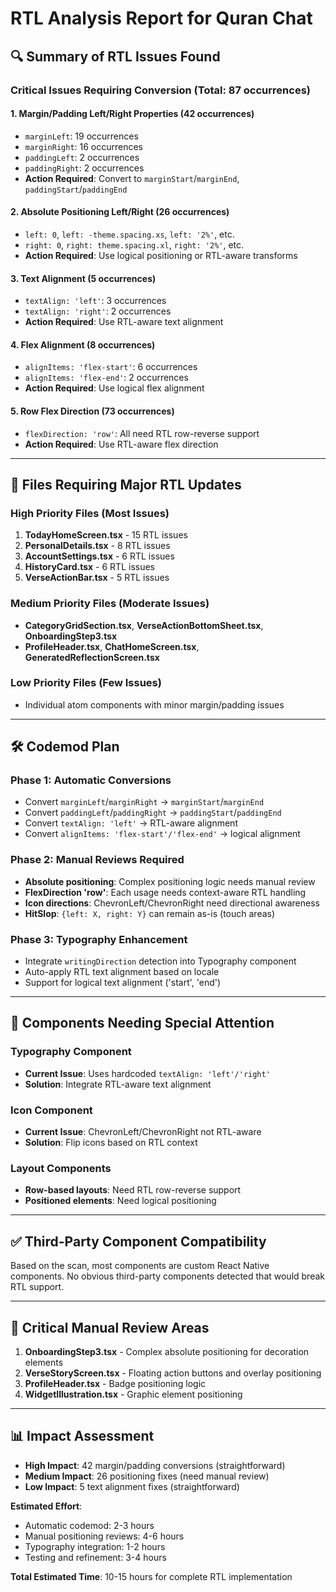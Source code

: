 # RTL Analysis Report for Quran Chat

## 🔍 Summary of RTL Issues Found

### Critical Issues Requiring Conversion (Total: 87 occurrences)

#### 1. **Margin/Padding Left/Right Properties** (42 occurrences)
- `marginLeft`: 19 occurrences
- `marginRight`: 16 occurrences  
- `paddingLeft`: 2 occurrences
- `paddingRight`: 2 occurrences
- **Action Required**: Convert to `marginStart`/`marginEnd`, `paddingStart`/`paddingEnd`

#### 2. **Absolute Positioning Left/Right** (26 occurrences)
- `left: 0`, `left: -theme.spacing.xs`, `left: '2%'`, etc.
- `right: 0`, `right: theme.spacing.xl`, `right: '2%'`, etc.
- **Action Required**: Use logical positioning or RTL-aware transforms

#### 3. **Text Alignment** (5 occurrences)
- `textAlign: 'left'`: 3 occurrences
- `textAlign: 'right'`: 2 occurrences  
- **Action Required**: Use RTL-aware text alignment

#### 4. **Flex Alignment** (8 occurrences)
- `alignItems: 'flex-start'`: 6 occurrences
- `alignItems: 'flex-end'`: 2 occurrences
- **Action Required**: Use logical flex alignment

#### 5. **Row Flex Direction** (73 occurrences)
- `flexDirection: 'row'`: All need RTL row-reverse support
- **Action Required**: Use RTL-aware flex direction

---

## 📁 Files Requiring Major RTL Updates

### High Priority Files (Most Issues)
1. **TodayHomeScreen.tsx** - 15 RTL issues
2. **PersonalDetails.tsx** - 8 RTL issues  
3. **AccountSettings.tsx** - 6 RTL issues
4. **HistoryCard.tsx** - 6 RTL issues
5. **VerseActionBar.tsx** - 5 RTL issues

### Medium Priority Files (Moderate Issues)
- **CategoryGridSection.tsx**, **VerseActionBottomSheet.tsx**, **OnboardingStep3.tsx**
- **ProfileHeader.tsx**, **ChatHomeScreen.tsx**, **GeneratedReflectionScreen.tsx**

### Low Priority Files (Few Issues)
- Individual atom components with minor margin/padding issues

---

## 🛠️ Codemod Plan

### Phase 1: Automatic Conversions
- Convert `marginLeft`/`marginRight` → `marginStart`/`marginEnd`
- Convert `paddingLeft`/`paddingRight` → `paddingStart`/`paddingEnd` 
- Convert `textAlign: 'left'` → RTL-aware alignment
- Convert `alignItems: 'flex-start'/'flex-end'` → logical alignment

### Phase 2: Manual Reviews Required
- **Absolute positioning**: Complex positioning logic needs manual review
- **FlexDirection 'row'**: Each usage needs context-aware RTL handling
- **Icon directions**: ChevronLeft/ChevronRight need directional awareness
- **HitSlop**: `{left: X, right: Y}` can remain as-is (touch areas)

### Phase 3: Typography Enhancement
- Integrate `writingDirection` detection into Typography component
- Auto-apply RTL text alignment based on locale
- Support for logical text alignment ('start', 'end')

---

## 🔧 Components Needing Special Attention

### Typography Component
- **Current Issue**: Uses hardcoded `textAlign: 'left'/'right'`
- **Solution**: Integrate RTL-aware text alignment

### Icon Component  
- **Current Issue**: ChevronLeft/ChevronRight not RTL-aware
- **Solution**: Flip icons based on RTL context

### Layout Components
- **Row-based layouts**: Need RTL row-reverse support
- **Positioned elements**: Need logical positioning

---

## ✅ Third-Party Component Compatibility

Based on the scan, most components are custom React Native components. 
No obvious third-party components detected that would break RTL support.

---

## 🚨 Critical Manual Review Areas

1. **OnboardingStep3.tsx** - Complex absolute positioning for decoration elements
2. **VerseStoryScreen.tsx** - Floating action buttons and overlay positioning  
3. **ProfileHeader.tsx** - Badge positioning logic
4. **WidgetIllustration.tsx** - Graphic element positioning

---

## 📊 Impact Assessment

- **High Impact**: 42 margin/padding conversions (straightforward)
- **Medium Impact**: 26 positioning fixes (need manual review)
- **Low Impact**: 5 text alignment fixes (straightforward)

**Estimated Effort**: 
- Automatic codemod: 2-3 hours
- Manual positioning reviews: 4-6 hours  
- Typography integration: 1-2 hours
- Testing and refinement: 3-4 hours

**Total Estimated Time**: 10-15 hours for complete RTL implementation 
